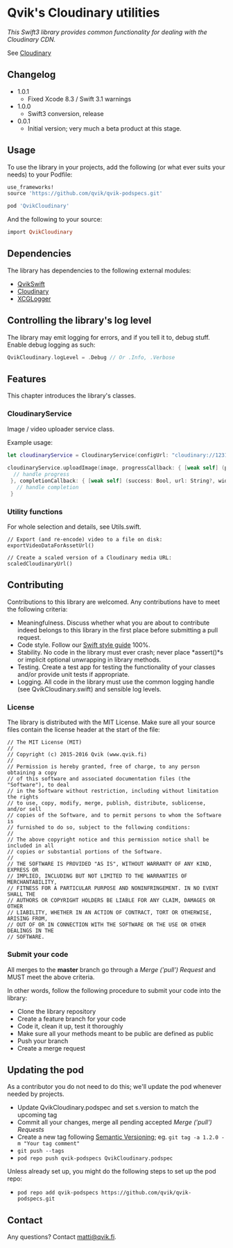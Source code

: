 # Qvik's Cloudinary utilities

*This Swift3 library provides common functionality for dealing with the Cloudinary CDN.*

See [Cloudinary](http://cloudinary.com/)

## Changelog

* 1.0.1
    * Fixed Xcode 8.3 / Swift 3.1 warnings
* 1.0.0
    * Swift3 conversion, release
* 0.0.1
	* Initial version; very much a beta product at this stage.

## Usage

To use the library in your projects, add the following (or what ever suits your needs) to your Podfile:

```ruby
use_frameworks!
source 'https://github.com/qvik/qvik-podspecs.git'

pod 'QvikCloudinary'
```

And the following to your source:

```ruby
import QvikCloudinary
```

## Dependencies

The library has dependencies to the following external modules:

* [QvikSwift](https://github.com/qvik/qvik-swift-ios)
* [Cloudinary](https://cocoapods.org/pods/Cloudinary)
* [XCGLogger](https://cocoapods.org/?q=XCGLogger)

## Controlling the library's log level

The library may emit logging for errors, and if you tell it to, debug stuff. Enable debug logging as such:

```swift
QvikCloudinary.logLevel = .Debug // Or .Info, .Verbose
```

## Features

This chapter introduces the library's classes.

### CloudinaryService

Image / video uploader service class. 

Example usage:

```swift
let cloudinaryService = CloudinaryService(configUrl: "cloudinary://1231231:asdasdasdad@myapp")
            
cloudinaryService.uploadImage(image, progressCallback: { [weak self] (progress) in
  // handle progress                    
 }, completionCallback: { [weak self] (success: Bool, url: String?, width: Int?, height: Int?) -> Void in
   // handle completion
 }

```

### Utility functions

For whole selection and details, see Utils.swift.

```
// Export (and re-encode) video to a file on disk:
exportVideoDataForAssetUrl()

// Create a scaled version of a Cloudinary media URL:
scaledCloudinaryUrl()
```

## Contributing 

Contributions to this library are welcomed. Any contributions have to meet the following criteria:

* Meaningfulness. Discuss whether what you are about to contribute indeed belongs to this library in the first place before submitting a pull request.
* Code style. Follow our [Swift style guide](https://github.com/qvik/swift) 100%.
* Stability. No code in the library must ever crash; never place *assert()*s or implicit optional unwrapping in library methods.
* Testing. Create a test app for testing the functionality of your classes and/or provide unit tests if appropriate.
* Logging. All code in the library must use the common logging handle (see QvikCloudinary.swift) and sensible log levels. 

### License

The library is distributed with the MIT License. Make sure all your source files contain the license header at the start of the file:

```
// The MIT License (MIT)
//
// Copyright (c) 2015-2016 Qvik (www.qvik.fi)
//
// Permission is hereby granted, free of charge, to any person obtaining a copy
// of this software and associated documentation files (the "Software"), to deal
// in the Software without restriction, including without limitation the rights
// to use, copy, modify, merge, publish, distribute, sublicense, and/or sell
// copies of the Software, and to permit persons to whom the Software is
// furnished to do so, subject to the following conditions:
//
// The above copyright notice and this permission notice shall be included in all
// copies or substantial portions of the Software.
//
// THE SOFTWARE IS PROVIDED "AS IS", WITHOUT WARRANTY OF ANY KIND, EXPRESS OR
// IMPLIED, INCLUDING BUT NOT LIMITED TO THE WARRANTIES OF MERCHANTABILITY,
// FITNESS FOR A PARTICULAR PURPOSE AND NONINFRINGEMENT. IN NO EVENT SHALL THE
// AUTHORS OR COPYRIGHT HOLDERS BE LIABLE FOR ANY CLAIM, DAMAGES OR OTHER
// LIABILITY, WHETHER IN AN ACTION OF CONTRACT, TORT OR OTHERWISE, ARISING FROM,
// OUT OF OR IN CONNECTION WITH THE SOFTWARE OR THE USE OR OTHER DEALINGS IN THE
// SOFTWARE.
```

### Submit your code

All merges to the **master** branch go through a *Merge ('pull') Request* and MUST meet the above criteria.

In other words, follow the following procedure to submit your code into the library:

* Clone the library repository
* Create a feature branch for your code
* Code it, clean it up, test it thoroughly
* Make sure all your methods meant to be public are defined as public
* Push your branch
* Create a merge request

## Updating the pod

As a contributor you do not need to do this; we'll update the pod whenever needed by projects.

* Update QvikCloudinary.podspec and set s.version to match the upcoming tag
* Commit all your changes, merge all pending accepted *Merge ('pull') Requests*
* Create a new tag following [Semantic Versioning](http://semver.org/); eg. `git tag -a 1.2.0 -m "Your tag comment"`
* `git push --tags`
* `pod repo push qvik-podspecs QvikCloudinary.podspec`

Unless already set up, you might do the following steps to set up the pod repo:

* ```pod repo add qvik-podspecs https://github.com/qvik/qvik-podspecs.git```

## Contact

Any questions? Contact matti@qvik.fi.
